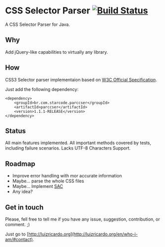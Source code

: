 CSS Selector Parser [![Build Status](https://travis-ci.org/utluiz/parCSSer.svg?branch=master)](https://travis-ci.org/utluiz/parCSSer)
===================



A CSS Selector Parser for Java.

## Why

Add jQuery-like capabilities to virtually any library.

## How 

CSS3 Selector parser implementaion based on [W3C Official Specification][1].

Just add the following dependency:

	<dependency>
		<groupId>br.com.starcode.parccser</groupId>
		<artifactId>parccser</artifactId>
		<version>1.1.1-RELEASE</version>
	</dependency>

## Status

All main features implemented. 
All important methods covered by tests, including failure scenarios.
Lacks UTF-8 Characters Support.

## Roadmap

- Improve error handling with mor accurate information
- Maybe... parse the whole CSS files
- Maybe... Implement [SAC](http://www.w3.org/Style/CSS/SAC/)
- Any idea?

## Get in touch

Please, fell free to tell me if you have any issue, suggestion, contribution, or comment. ;)

Just go to [http://luizricardo.org](http://luizricardo.org/en/who-i-am/#contact).

  [1]: http://www.w3.org/TR/css3-selectors/